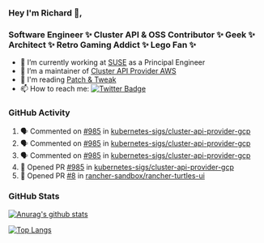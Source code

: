 ### Hey I'm Richard 👋, 

<h3 align="left">Software Engineer ✨ Cluster API & OSS Contributor ✨ Geek ✨ Architect ✨ Retro Gaming Addict ✨ Lego Fan ✨</h3>

- 🔭 I’m currently working at [SUSE](https://www.suse.com/) as a Principal Engineer
- 👯 I’m a maintainer of [Cluster API Provider AWS](https://github.com/kubernetes-sigs/cluster-api-provider-aws)
- 💬 I'm reading [Patch & Tweak](https://bjooks.com/products/patch-tweak-exploring-modular-synthesis)
- 📫 How to reach me: [![Twitter Badge](https://img.shields.io/badge/-@fruit_case-00acee?style=flat&logo=Twitter&logoColor=white)](https://twitter.com/intent/follow?screen_name=fruit_case "Follow on Twitter")

### GitHub Activity 

<!--START_SECTION:activity-->
1. 🗣 Commented on [#985](https://github.com/kubernetes-sigs/cluster-api-provider-gcp/pull/985#issuecomment-1644326042) in [kubernetes-sigs/cluster-api-provider-gcp](https://github.com/kubernetes-sigs/cluster-api-provider-gcp)
2. 🗣 Commented on [#985](https://github.com/kubernetes-sigs/cluster-api-provider-gcp/pull/985#issuecomment-1644223717) in [kubernetes-sigs/cluster-api-provider-gcp](https://github.com/kubernetes-sigs/cluster-api-provider-gcp)
3. 🗣 Commented on [#985](https://github.com/kubernetes-sigs/cluster-api-provider-gcp/pull/985#issuecomment-1644166654) in [kubernetes-sigs/cluster-api-provider-gcp](https://github.com/kubernetes-sigs/cluster-api-provider-gcp)
4. 💪 Opened PR [#985](https://github.com/kubernetes-sigs/cluster-api-provider-gcp/pull/985) in [kubernetes-sigs/cluster-api-provider-gcp](https://github.com/kubernetes-sigs/cluster-api-provider-gcp)
5. 💪 Opened PR [#8](https://github.com/rancher-sandbox/rancher-turtles-ui/pull/8) in [rancher-sandbox/rancher-turtles-ui](https://github.com/rancher-sandbox/rancher-turtles-ui)
<!--END_SECTION:activity-->

### GitHub Stats

[![Anurag's github stats](https://github-readme-stats.vercel.app/api?username=richardcase&count_private=true&show_icons=true)](https://github.com/anuraghazra/github-readme-stats)

[![Top Langs](https://github-readme-stats.vercel.app/api/top-langs/?username=richardcase&hide=html&layout=compact)](https://github.com/anuraghazra/github-readme-stats)
